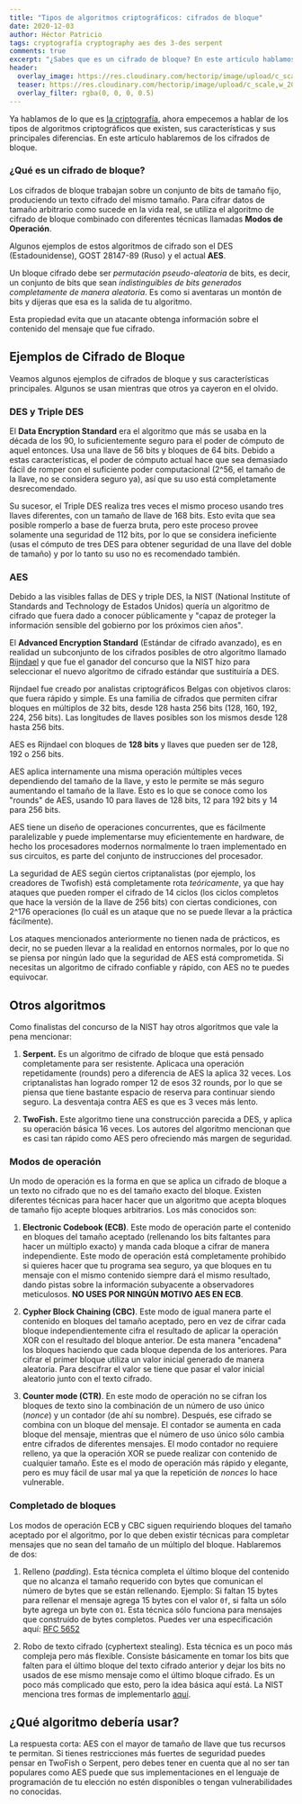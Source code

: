 ```yaml
---
title: "Tipos de algoritmos criptográficos: cifrados de bloque"
date: 2020-12-03
author: Héctor Patricio
tags: cryptografía cryptography aes des 3-des serpent
comments: true
excerpt: "¿Sabes que es un cifrado de bloque? En este artículo hablamos de eso y te damos algunos ejemplos."
header:
  overlay_image: https://res.cloudinary.com/hectorip/image/upload/c_scale,w_1438/v1606978976/snapbuilder_2_ba3zxt.png
  teaser: https://res.cloudinary.com/hectorip/image/upload/c_scale,w_200/v1606978976/snapbuilder_2_ba3zxt.png
  overlay_filter: rgba(0, 0, 0, 0.5)
---
```


Ya hablamos de lo que es [la criptografía](/2019/11/12/criptografia-basica-para-programadores-que-es-la-criptografia.html), ahora empecemos a hablar de los tipos de
algoritmos criptográficos que existen, sus características y sus principales diferencias. En este artículo hablaremos de los cifrados de bloque.

### ¿Qué es un cifrado de bloque?

Los cifrados de bloque trabajan sobre un conjunto de bits de tamaño fijo, produciendo un texto cifrado del mismo tamaño. Para cifrar datos de tamaño arbitrario como sucede en la vida real, se utiliza el algoritmo de cifrado de bloque combinado con diferentes técnicas llamadas **Modos de Operación**.

Algunos ejemplos de estos algoritmos de cifrado son el DES (Estadounidense), GOST 28147-89 (Ruso) y el actual **AES**.

Un bloque cifrado debe ser _permutación pseudo-aleatoria_ de bits, es decir, un conjunto de bits que sean _indistinguibles de bits generados completamente de manera aleatoria_. Es como si aventaras un montón de bits y dijeras que esa es la salida de tu algoritmo.

Esta propiedad evita que un atacante obtenga información sobre el contenido del mensaje que fue cifrado.

## Ejemplos de Cifrado de Bloque

Veamos algunos ejemplos de cifrados de bloque y sus características principales. Algunos se usan mientras que otros ya cayeron en el olvido.

### DES y Triple DES

El **Data Encryption Standard** era el algoritmo que más se usaba en la década de los 90, lo suficientemente seguro para el poder de cómputo de aquel entonces. Usa una llave de 56 bits y bloques de 64 bits. Debido a estas características, el poder de cómputo actual hace que sea demasiado fácil de romper con el suficiente poder computacional (2^56, el tamaño de la llave, no se considera seguro ya), así que su uso está completamente desrecomendado.

Su sucesor, el Triple DES realiza tres veces el mismo proceso usando tres llaves diferentes, con un tamaño de llave de 168 bits. Esto evita que sea posible romperlo a base de fuerza bruta, pero este proceso provee solamente una seguridad de 112 bits, por lo que se considera ineficiente (usas el cómputo de tres DES para obtener seguridad de una llave del doble de tamaño) y por lo tanto su uso no es recomendado también.

### AES

Debido a las visibles fallas de DES y triple DES, la NIST (National Institute of Standards and Technology de Estados Unidos) quería un algoritmo de cifrado que fuera dado a conocer públicamente y "capaz de proteger la información sensible del gobierno por los próximos cien años".

El **Advanced Encryption Standard** (Estándar de cifrado avanzado), es en realidad un subconjunto de los cifrados posibles de otro algoritmo llamado [Rijndael](https://csrc.nist.gov/csrc/media/projects/cryptographic-standards-and-guidelines/documents/aes-development/rijndael-ammended.pdf) y que fue el ganador del concurso que la NIST hizo para seleccionar el nuevo algoritmo de cifrado estándar que sustituiría a DES.

Rijndael fue creado por analistas criptográficos Belgas con objetivos claros: que fuera rápido y simple. Es una familia de cifrados que permiten cifrar bloques en múltiplos de 32 bits, desde 128 hasta 256 bits (128, 160, 192, 224, 256 bits). Las longitudes de llaves posibles son los mismos desde 128 hasta 256 bits.

AES es Rijndael con bloques de **128 bits** y llaves que pueden ser de 128, 192 o 256 bits.

AES aplica internamente una misma operación múltiples veces dependiendo del tamaño de la llave, y esto le permite se más seguro aumentando el tamaño de la llave. Esto es lo que se conoce como los "rounds" de AES, usando 10 para llaves de 128 bits, 12 para 192 bits y 14 para 256 bits.

AES tiene un diseño de operaciones concurrentes, que es fácilmente paralelizable y puede implementarse muy eficientemente en hardware, de hecho los procesadores modernos normalmente lo traen implementado en sus circuitos, es parte del conjunto de instrucciones del procesador.

La seguridad de AES según ciertos criptanalistas (por ejemplo, los creadores de Twofish) está completamente rota _teóricamente_, ya que hay ataques que pueden romper el cifrado de 14 ciclos (los ciclos completos que hace la versión de la llave de 256 bits) con ciertas condiciones, con 2^176 operaciones (lo cuál es un ataque que no se puede llevar a la práctica fácilmente).

Los ataques mencionados anteriormente no tienen nada de prácticos, es decir, no se pueden llevar a la realidad en entornos normales, por lo que no se piensa por ningún lado que la seguridad de AES está comprometida. Si necesitas un algoritmo de cifrado confiable y rápido, con AES no te puedes equivocar.

## Otros algoritmos

Como finalistas del concurso de la NIST hay otros algoritmos que vale la pena mencionar:

1. **Serpent.** Es un algoritmo de cifrado de bloque que está pensado completamente para ser resistente. Aplicaca una operación repetidamente (rounds) pero a diferencia de AES la aplica 32 veces. Los criptanalistas han logrado romper 12 de esos 32 rounds, por lo que se piensa que tiene bastante espacio de reserva para continuar siendo seguro. La desventaja contra AES es que es 3 veces más lento.

2. **TwoFish.** Este algoritmo tiene una construcción parecida a DES, y aplica su operación básica 16 veces. Los autores del algoritmo mencionan que es casi tan rápido como AES pero ofreciendo más margen de seguridad.

### Modos de operación

Un modo de operación es la forma en que se aplica un cifrado de bloque a un texto no cifrado que no es del tamaño exacto del bloque. Existen diferentes técnicas para hacer hacer que un algoritmo que acepta bloques de tamaño fijo acepte bloques arbitrarios. Los más conocidos son:

1. **Electronic Codebook (ECB)**. Este modo de operación parte el contenido en bloques del tamaño aceptado (rellenando los bits faltantes para hacer un múltiplo exacto) y manda cada bloque a cifrar de manera independiente. Este modo de operación está completamente prohibido si quieres hacer que tu programa sea seguro, ya que bloques en tu mensaje con el mismo contenido siempre dará el mismo resultado, dando pistas sobre la información subyacente a observadores meticulosos. **NO USES POR NINGÚN MOTIVO AES EN ECB**.

2. **Cypher Block Chaining (CBC)**. Este modo de igual manera parte el contenido en bloques del tamaño aceptado, pero en vez de cifrar cada bloque independientemente cifra el resultado de aplicar la operación XOR con el resultado del bloque anterior. De esta manera "encadena" los bloques haciendo que cada bloque dependa de los anteriores. Para cifrar el primer bloque utiliza un valor inicial generado de manera aleatoria. Para descifrar el valor se tiene que pasar el valor inicial aleatorio junto con el texto cifrado.

3. **Counter mode (CTR)**. En este modo de operación no se cifran los bloques de texto sino la combinación de un número de uso único (_nonce_) y un contador (de ahí su nombre). Después, ese cifrado se combina con un bloque del mensaje. El contador se aumenta en cada bloque del mensaje, mientras que el número de uso único sólo cambia entre cifrados de diferentes mensajes. El modo contador no requiere relleno, ya que la operación XOR se puede realizar con contenido de cualquier tamaño. Este es el modo de operación más rápido y elegante, pero es muy fácil de usar mal ya que la repetición de _nonces_ lo hace vulnerable.

### Completado de bloques

Los modos de operación ECB y CBC siguen requiriendo bloques del tamaño aceptado por el algoritmo, por lo que deben existir técnicas para completar mensajes que no sean del tamaño de un múltiplo del bloque. Hablaremos de dos:

1. Relleno (_padding_). Esta técnica completa el último bloque del contenido que no alcanza el tamaño requerido con bytes que comunican el número de bytes que se están rellenando. Ejemplo: Si faltan 15 bytes para rellenar el mensaje agrega 15 bytes con el valor `0f`, si falta un sólo byte agrega un byte con `01`. Esta técnica sólo funciona para mensajes que construído de bytes completos. Puedes ver una especificación aquí: [RFC 5652](https://tools.ietf.org/html/rfc5652)

2. Robo de texto cifrado (cyphertext stealing). Esta técnica es un poco más compleja pero más flexible. Consiste básicamente en tomar los bits que falten para el último bloque del texto cifrado anterior y dejar los bits no usados de ese mismo mensaje como el último bloque cifrado. Es un poco más complicado que esto, pero la idea básica aquí está. La NIST menciona tres formas de implementarlo [aquí](https://nvlpubs.nist.gov/nistpubs/Legacy/SP/nistspecialpublication800-38a-add.pdf).

## ¿Qué algoritmo debería usar?

La respuesta corta: AES con el mayor de tamaño de llave que tus recursos te permitan. Si tienes restricciones más fuertes de seguridad puedes pensar en TwoFish o Serpent, pero debes tener en cuenta que al no ser tan populares como AES puede que sus implementaciones en el lenguaje de programación de tu elección no estén disponibles o tengan vulnerabilidades no conocidas.
